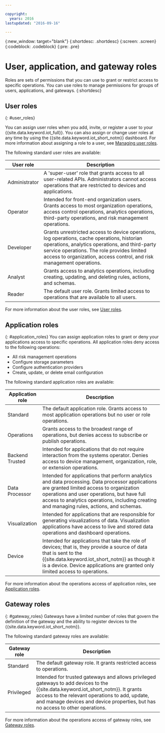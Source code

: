 ```yaml
---

copyright:
  years: 2016
lastupdated: "2016-09-16"

---
```


{:new_window: target="blank"}
{:shortdesc: .shortdesc}
{:screen: .screen}
{:codeblock: .codeblock}
{:pre: .pre}

# User, application, and gateway roles

Roles are sets of permissions that you can use to grant or restrict access to specific operations. You can use roles to manage permissions for groups of users, applications, and gateways.
{:shortdesc}

## User roles
{: #user_roles}

You can assign user roles when you add, invite, or register a user to your {{site.data.keyword.iot_full}}. You can also assign or change user roles at any time by using the {{site.data.keyword.iot_short_notm}} dashboard. For more information about assigning a role to a user, see [Managing user roles](managing_user_roles.html).

The following standard user roles are available:

User role | Description
------------- | -------------
Administrator | A 'super-user' role that grants access to all user-related APIs. Administrators cannot access operations that are restricted to devices and applications.
Operator | Intended for front-end organization users. Grants access to most organization operations, access control operations, analytics operations, third-party operations, and risk management operations.
Developer | Grants unrestricted access to device operations, log operations, cache operations, historian operations, analytics operations, and third-party service operations. The role provides limited access to organization, access control, and risk management operations.
Analyst | Grants access to analytics operations, including creating, updating, and deleting rules, actions, and schemas.
Reader | The default user role. Grants limited access to operations that are available to all users.

For more information about the user roles, see [User roles](reference/roles_access.html).

## Application roles
{: #application_roles}
You can assign application roles to grant or deny your applications access to specific operations. All application roles deny access to the following operations:

- All risk management operations
- Configure storage parameters
- Configure authentication providers
- Create, update, or delete email configuration

The following standard application roles are available:

Application role | Description
------------- | -------------
Standard | The default application role. Grants access to most application operations but no user or role operations.   
Operations | Grants access to the broadest range of operations, but denies access to subscribe or publish operations.
Backend Trusted | Intended for applications that do not require interaction from the systems operator. Denies access to device management, organization, role, or extension operations.
Data Processor | Intended for applications that perform analytics and data processing. Data processor applications are granted limited access to organization operations and user operations, but have full access to analytics operations, including creating and managing rules, actions, and schemas.
Visualization | Intended for applications that are responsible for generating visualizations of data. Visualization applications have access to live and stored data operations and dashboard operations.
Device | Intended for applications that take the role of devices; that is, they provide a source of data that is sent to the {{site.data.keyword.iot_short_notm}} as though it is a device. Device applications are granted only limited access to operations.

For more information about the operations access of application roles, see [Application roles](reference/app_roles_access.html).

## Gateway roles
{: #gateway_roles}
Gateways have a limited number of roles that govern the definition of the gateway and the ability to register devices to the {{site.data.keyword.iot_short_notm}}.

The following standard gateway roles are available:

Gateway role | Description
------------- | -------------
Standard | The default gateway role. It grants restricted access to operations.
Privileged | Intended for trusted gateways and allows privileged gateways to add devices to the {{site.data.keyword.iot_short_notm}}. It grants access to the relevant operations to add, update, and manage devices and device properties, but has no access to other operations.  

For more information about the operations access of gateway roles, see [Gateway roles](reference/gateway_roles_access.html).
